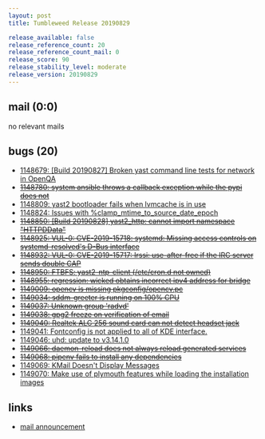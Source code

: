```yaml
---
layout: post
title: Tumbleweed Release 20190829

release_available: false
release_reference_count: 20
release_reference_count_mail: 0
release_score: 90
release_stability_level: moderate
release_version: 20190829
---
```


## mail (0:0)

no relevant mails

## bugs (20)

<!--more-->

- [1148679: \[Build 20190827\]  Broken yast command line tests for network in OpenQA](https://bugzilla.opensuse.org/show_bug.cgi?id=1148679)
- ~~[1148780: system ansible throws a callback exception while the pypi does not](https://bugzilla.opensuse.org/show_bug.cgi?id=1148780)~~
- [1148809: yast2 bootloader fails when lvmcache is in use](https://bugzilla.opensuse.org/show_bug.cgi?id=1148809)
- [1148824: Issues with %clamp_mtime_to_source_date_epoch](https://bugzilla.opensuse.org/show_bug.cgi?id=1148824)
- ~~[1148850: \[Build 20190828\] yast2_http: cannot import namespace "HTTPDData"](https://bugzilla.opensuse.org/show_bug.cgi?id=1148850)~~
- ~~[1148925: VUL-0: CVE-2019-15718: systemd: Missing access controls on systemd-resolved's D-Bus interface](https://bugzilla.opensuse.org/show_bug.cgi?id=1148925)~~
- ~~[1148932: VUL-0: CVE-2019-15717: Irssi: use-after-free if the IRC server sends double CAP](https://bugzilla.opensuse.org/show_bug.cgi?id=1148932)~~
- ~~[1148950: FTBFS: yast2-ntp-client (/etc/cron.d not owned)](https://bugzilla.opensuse.org/show_bug.cgi?id=1148950)~~
- ~~[1148955: regression: wicked obtains incorrect ipv4 address for bridge](https://bugzilla.opensuse.org/show_bug.cgi?id=1148955)~~
- ~~[1149009: opencv is missing pkgconfig/opencv.pc](https://bugzilla.opensuse.org/show_bug.cgi?id=1149009)~~
- ~~[1149034: sddm-greeter is running on 100% CPU](https://bugzilla.opensuse.org/show_bug.cgi?id=1149034)~~
- ~~[1149037: Unknown group 'radvd'](https://bugzilla.opensuse.org/show_bug.cgi?id=1149037)~~
- ~~[1149038: gpg2 freeze on verification of email](https://bugzilla.opensuse.org/show_bug.cgi?id=1149038)~~
- ~~[1149040: Realtek ALC 256 sound card can not detect headset jack](https://bugzilla.opensuse.org/show_bug.cgi?id=1149040)~~
- [1149041: Fontconfig  is not applied to all of KDE interface.](https://bugzilla.opensuse.org/show_bug.cgi?id=1149041)
- [1149046: uhd: update to v3.14.1.0](https://bugzilla.opensuse.org/show_bug.cgi?id=1149046)
- ~~[1149066: daemon-reload does not always reload generated services](https://bugzilla.opensuse.org/show_bug.cgi?id=1149066)~~
- ~~[1149068: pipenv fails to install any dependencies](https://bugzilla.opensuse.org/show_bug.cgi?id=1149068)~~
- [1149069: KMail Doesn't Display Messages](https://bugzilla.opensuse.org/show_bug.cgi?id=1149069)
- [1149070: Make use of plymouth features while loading the installation images](https://bugzilla.opensuse.org/show_bug.cgi?id=1149070)



## links

- [mail announcement](https://lists.opensuse.org/opensuse-factory/2019-08/msg00323.html)
